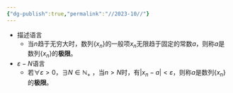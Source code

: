 ```yaml
---
{"dg-publish":true,"permalink":"//2023-10//"}
---
```


- 描述语言
	- 当$n$趋于无穷大时，数列$\{x_n\}$的一般项$x_n$无限趋于固定的常数$a$，则称$a$是数列$\{x_n\}$的**极限**。
- $\varepsilon - N$语言
	- 若$\forall \varepsilon >0$，$\exists N \in \mathbb{N}_+$ ，当$n>N$时，有$|x_n-a|<\varepsilon$，则称$a$是数列$\{x_n\}$的**极限**。